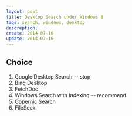 ```yaml
---
layout: post
title: Desktop Search under Windows 8
tags: search, windows, desktop
descreption: 
create: 2014-07-16
update: 2014-07-16
---
```


## Choice
1. Google Desktop Search -- stop
2. Bing Desktop
3. FetchDoc
4. Windows Search with Indexing -- recommend
5. Copernic Search
6. FileSeek
